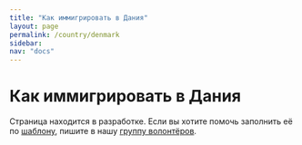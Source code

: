 ```yaml
---
title: "Как иммигрировать в Дания"
layout: page
permalink: /country/denmark
sidebar:
nav: "docs"
---
```


# Как иммигрировать в Дания

Страница находится в разработке. Если вы хотите помочь заполнить её по [шаблону](/template), пишите в нашу [группу волонтёров](https://t.me/+FHi3FnJaoWJkMDAx).
